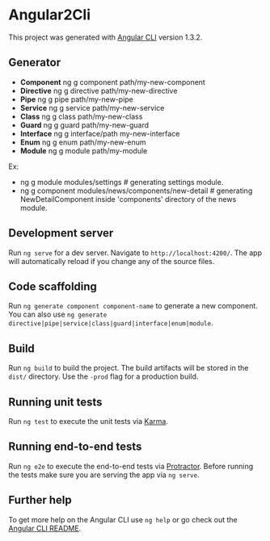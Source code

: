 # Angular2Cli

This project was generated with [Angular CLI](https://github.com/angular/angular-cli) version 1.3.2.

## Generator

- <strong>Component</strong>	ng g component path/my-new-component
- <strong>Directive</strong>	ng g directive path/my-new-directive
- <strong>Pipe</strong>	        ng g pipe path/my-new-pipe
- <strong>Service</strong>	    ng g service path/my-new-service
- <strong>Class</strong>	    ng g class path/my-new-class
- <strong>Guard</strong>	    ng g guard path/my-new-guard
- <strong>Interface</strong>	ng g interface/path my-new-interface
- <strong>Enum</strong>	        ng g enum path/my-new-enum
- <strong>Module</strong>	    ng g module path/my-module

Ex: 
- ng g module modules/settings # generating settings module.
- ng g component modules/news/components/new-detail  # generating NewDetailComponent inside 'components' directory of the news module.

## Development server

Run `ng serve` for a dev server. Navigate to `http://localhost:4200/`. The app will automatically reload if you change any of the source files.

## Code scaffolding

Run `ng generate component component-name` to generate a new component. You can also use `ng generate directive|pipe|service|class|guard|interface|enum|module`.

## Build

Run `ng build` to build the project. The build artifacts will be stored in the `dist/` directory. Use the `-prod` flag for a production build.

## Running unit tests

Run `ng test` to execute the unit tests via [Karma](https://karma-runner.github.io).

## Running end-to-end tests

Run `ng e2e` to execute the end-to-end tests via [Protractor](http://www.protractortest.org/).
Before running the tests make sure you are serving the app via `ng serve`.

## Further help

To get more help on the Angular CLI use `ng help` or go check out the [Angular CLI README](https://github.com/angular/angular-cli/blob/master/README.md).
